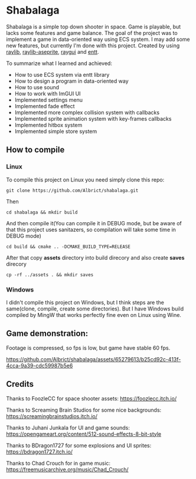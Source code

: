 # Shabalaga
Shabalaga is a simple top down shooter in space. Game is playable, but lacks some features and game balance.
The goal of the project was to implement a game in data-oriented way using ECS system.
I may add some new features, but currently I'm done with this project.
Created by using [raylib](https://github.com/raysan5/raylib), [raylib-aseprite](https://github.com/RobLoach/raylib-aseprite), [raygui](https://github.com/raysan5/raygui) and [entt](https://github.com/skypjack/entt).

To summarize what I learned and achieved:
- How to use ECS system via entt library
- How to design a program in data-oriented way
- How to use sound
- How to work with ImGUI UI
- Implemented settings menu
- Implemented fade effect
- Implemented more complex collision system with callbacks
- Implemented sprite animation system with key-frames callbacks
- Implemented hitbox system
- Implemented simple store system
  
## How to compile
### Linux
To compile this project on Linux you need simply clone this repo:

`git clone https://github.com/Albrict/shabalaga.git`

Then

`cd shabalaga && mkdir build`

And then compile it(You can compile it in DEBUG mode, but be aware of that this project uses sanitazers, so compilation will take some time in DEBUG mode)

`cd build && cmake .. -DCMAKE_BUILD_TYPE=RELEASE`

After that copy **assets** directory into build direcory and also create **saves** direcory

`cp -rf ../assets . && mkdir saves`

### Windows
I didn't compile this project on Windows, but I think steps are the same(clone, compile, create some directories). But I have Windows build compiled by MingW that works perfectly fine even on Linux using Wine.

## Game demonstration:
Footage is compressed, so fps is low, but game have stable 60 fps.

https://github.com/Albrict/shabalaga/assets/65279613/b25cd92c-413f-4cca-9a39-cdc59987b5e6

## Credits
Thanks to FoozleCC for space shooter assets:
https://foozlecc.itch.io/

Thanks to Screaming Brain Studios for some nice backgrounds:
https://screamingbrainstudios.itch.io/

Thanks to Juhani Junkala for UI and game sounds:
https://opengameart.org/content/512-sound-effects-8-bit-style

Thanks to BDragon1727 for some explosions and UI sprites:
https://bdragon1727.itch.io/

Thanks to Chad Crouch for in game music:
https://freemusicarchive.org/music/Chad_Crouch/
